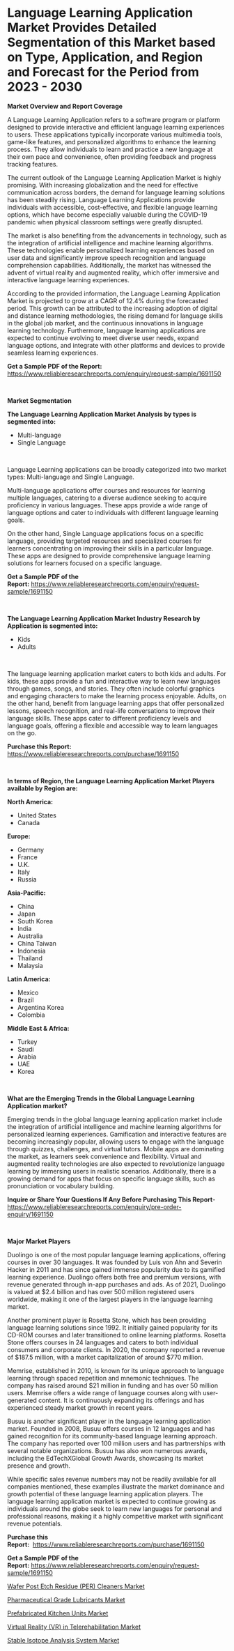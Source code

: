<p><h1>Language Learning Application Market Provides Detailed Segmentation of this Market based on Type, Application, and Region and Forecast for the Period from 2023 - 2030</h1></p><p><strong>Market Overview and Report Coverage</strong></p>
<p><p>A Language Learning Application refers to a software program or platform designed to provide interactive and efficient language learning experiences to users. These applications typically incorporate various multimedia tools, game-like features, and personalized algorithms to enhance the learning process. They allow individuals to learn and practice a new language at their own pace and convenience, often providing feedback and progress tracking features.</p><p>The current outlook of the Language Learning Application Market is highly promising. With increasing globalization and the need for effective communication across borders, the demand for language learning solutions has been steadily rising. Language Learning Applications provide individuals with accessible, cost-effective, and flexible language learning options, which have become especially valuable during the COVID-19 pandemic when physical classroom settings were greatly disrupted.</p><p>The market is also benefiting from the advancements in technology, such as the integration of artificial intelligence and machine learning algorithms. These technologies enable personalized learning experiences based on user data and significantly improve speech recognition and language comprehension capabilities. Additionally, the market has witnessed the advent of virtual reality and augmented reality, which offer immersive and interactive language learning experiences.</p><p>According to the provided information, the Language Learning Application Market is projected to grow at a CAGR of 12.4% during the forecasted period. This growth can be attributed to the increasing adoption of digital and distance learning methodologies, the rising demand for language skills in the global job market, and the continuous innovations in language learning technology. Furthermore, language learning applications are expected to continue evolving to meet diverse user needs, expand language options, and integrate with other platforms and devices to provide seamless learning experiences.</p></p>
<p><strong>Get a Sample PDF of the Report:</strong> <a href="https://www.reliableresearchreports.com/enquiry/request-sample/1691150">https://www.reliableresearchreports.com/enquiry/request-sample/1691150</a></p>
<p>&nbsp;</p>
<p><strong>Market Segmentation</strong></p>
<p><strong>The Language Learning Application Market Analysis by types is segmented into:</strong></p>
<p><ul><li>Multi-language</li><li>Single Language</li></ul></p>
<p>&nbsp;</p>
<p><p>Language Learning applications can be broadly categorized into two market types: Multi-language and Single Language. </p><p>Multi-language applications offer courses and resources for learning multiple languages, catering to a diverse audience seeking to acquire proficiency in various languages. These apps provide a wide range of language options and cater to individuals with different language learning goals.</p><p>On the other hand, Single Language applications focus on a specific language, providing targeted resources and specialized courses for learners concentrating on improving their skills in a particular language. These apps are designed to provide comprehensive language learning solutions for learners focused on a specific language.</p></p>
<p><strong>Get a Sample PDF of the Report:</strong>&nbsp;<a href="https://www.reliableresearchreports.com/enquiry/request-sample/1691150">https://www.reliableresearchreports.com/enquiry/request-sample/1691150</a></p>
<p>&nbsp;</p>
<p><strong>The Language Learning Application Market Industry Research by Application is segmented into:</strong></p>
<p><ul><li>Kids</li><li>Adults</li></ul></p>
<p>&nbsp;</p>
<p><p>The language learning application market caters to both kids and adults. For kids, these apps provide a fun and interactive way to learn new languages through games, songs, and stories. They often include colorful graphics and engaging characters to make the learning process enjoyable. Adults, on the other hand, benefit from language learning apps that offer personalized lessons, speech recognition, and real-life conversations to improve their language skills. These apps cater to different proficiency levels and language goals, offering a flexible and accessible way to learn languages on the go.</p></p>
<p><strong>Purchase this Report:</strong>&nbsp; <a href="https://www.reliableresearchreports.com/purchase/1691150">https://www.reliableresearchreports.com/purchase/1691150</a></p>
<p>&nbsp;</p>
<p><strong>In terms of Region, the Language Learning Application Market Players available by Region are:</strong></p>
<p>
    <p> <strong> North America: </strong>
        <ul>
            <li>United States</li>
            <li>Canada</li>
        </ul>
        </p> 
    <p> <strong> Europe: </strong>
        <ul>
            <li>Germany</li>
            <li>France</li>
            <li>U.K.</li>
            <li>Italy</li>
            <li>Russia</li>
        </ul>
        </p> 
    <p> <strong> Asia-Pacific: </strong>
        <ul>
            <li>China</li>
            <li>Japan</li>
            <li>South Korea</li>
            <li>India</li>
            <li>Australia</li>
            <li>China Taiwan</li>
            <li>Indonesia</li>
            <li>Thailand</li>
            <li>Malaysia</li>
        </ul>
        </p> 
    <p> <strong> Latin America: </strong>
        <ul>
            <li>Mexico</li>
            <li>Brazil</li>
            <li>Argentina Korea</li>
            <li>Colombia</li>
        </ul>
        </p> 
    <p> <strong> Middle East & Africa: </strong>
        <ul>
            <li>Turkey</li>
            <li>Saudi</li>
            <li>Arabia</li>
            <li>UAE</li>
            <li>Korea</li>
        </ul>
    </p>
    </p>
<p>&nbsp;</p>
<p><strong>What are the Emerging Trends in the Global Language Learning Application market?</strong></p>
<p><p>Emerging trends in the global language learning application market include the integration of artificial intelligence and machine learning algorithms for personalized learning experiences. Gamification and interactive features are becoming increasingly popular, allowing users to engage with the language through quizzes, challenges, and virtual tutors. Mobile apps are dominating the market, as learners seek convenience and flexibility. Virtual and augmented reality technologies are also expected to revolutionize language learning by immersing users in realistic scenarios. Additionally, there is a growing demand for apps that focus on specific language skills, such as pronunciation or vocabulary building.</p></p>
<p><strong>Inquire or Share Your Questions If Any Before Purchasing This Report</strong>- <a href="https://www.reliableresearchreports.com/enquiry/pre-order-enquiry/1691150">https://www.reliableresearchreports.com/enquiry/pre-order-enquiry/1691150</a></p>
<p>&nbsp;</p>
<p><strong>Major Market Players</strong></p>
<p><p>Duolingo is one of the most popular language learning applications, offering courses in over 30 languages. It was founded by Luis von Ahn and Severin Hacker in 2011 and has since gained immense popularity due to its gamified learning experience. Duolingo offers both free and premium versions, with revenue generated through in-app purchases and ads. As of 2021, Duolingo is valued at $2.4 billion and has over 500 million registered users worldwide, making it one of the largest players in the language learning market.</p><p>Another prominent player is Rosetta Stone, which has been providing language learning solutions since 1992. It initially gained popularity for its CD-ROM courses and later transitioned to online learning platforms. Rosetta Stone offers courses in 24 languages and caters to both individual consumers and corporate clients. In 2020, the company reported a revenue of $187.5 million, with a market capitalization of around $770 million.</p><p>Memrise, established in 2010, is known for its unique approach to language learning through spaced repetition and mnemonic techniques. The company has raised around $21 million in funding and has over 50 million users. Memrise offers a wide range of language courses along with user-generated content. It is continuously expanding its offerings and has experienced steady market growth in recent years.</p><p>Busuu is another significant player in the language learning application market. Founded in 2008, Busuu offers courses in 12 languages and has gained recognition for its community-based language learning approach. The company has reported over 100 million users and has partnerships with several notable organizations. Busuu has also won numerous awards, including the EdTechXGlobal Growth Awards, showcasing its market presence and growth.</p><p>While specific sales revenue numbers may not be readily available for all companies mentioned, these examples illustrate the market dominance and growth potential of these language learning application players. The language learning application market is expected to continue growing as individuals around the globe seek to learn new languages for personal and professional reasons, making it a highly competitive market with significant revenue potentials.</p></p>
<p><strong>Purchase this Report:</strong>&nbsp;&nbsp;<a href="https://www.reliableresearchreports.com/purchase/1691150">https://www.reliableresearchreports.com/purchase/1691150</a></p>
<p></p>
<p><strong>Get a Sample PDF of the Report:</strong>&nbsp;<a href="https://www.reliableresearchreports.com/enquiry/request-sample/1691150">https://www.reliableresearchreports.com/enquiry/request-sample/1691150</a></p>
<p><p><a href="https://www.linkedin.com/pulse/wafer-post-etch-residue-per-cleaners-market-insights-players-dvufe/">Wafer Post Etch Residue (PER) Cleaners Market</a></p><p><a href="https://medium.com/@samanthareed1916/pharmaceutical-grade-lubricants-market-size-cagr-trends-2024-2030-d1ac5825ed76">Pharmaceutical Grade Lubricants Market</a></p><p><a href="https://www.linkedin.com/pulse/prefabricated-kitchen-units-market-research-report-provides-ks9cc/">Prefabricated Kitchen Units Market</a></p><p><a href="https://medium.com/@tammyfreeman2022/virtual-reality-vr-in-telerehabilitation-market-competitive-analysis-market-trends-and-forecast-570350ad0938">Virtual Reality (VR) in Telerehabilitation Market</a></p><p><a href="https://www.linkedin.com/pulse/stable-isotope-analysis-system-market-insights-players-kbvlc/">Stable Isotope Analysis System Market</a></p></p>